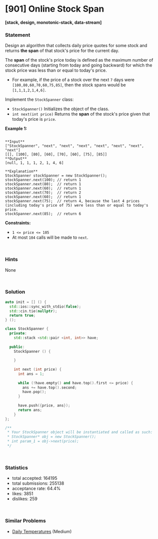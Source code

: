 # [901] Online Stock Span

**[stack, design, monotonic-stack, data-stream]**

### Statement

Design an algorithm that collects daily price quotes for some stock and returns **the span** of that stock's price for the current day.

The **span** of the stock's price today is defined as the maximum number of consecutive days (starting from today and going backward) for which the stock price was less than or equal to today's price.

* For example, if the price of a stock over the next `7` days were `[100,80,60,70,60,75,85]`, then the stock spans would be `[1,1,1,2,1,4,6]`.



Implement the `StockSpanner` class:

* `StockSpanner()` Initializes the object of the class.
* `int next(int price)` Returns the **span** of the stock's price given that today's price is `price`.


**Example 1:**

```

**Input**
["StockSpanner", "next", "next", "next", "next", "next", "next", "next"]
[[], [100], [80], [60], [70], [60], [75], [85]]
**Output**
[null, 1, 1, 1, 2, 1, 4, 6]

**Explanation**
StockSpanner stockSpanner = new StockSpanner();
stockSpanner.next(100); // return 1
stockSpanner.next(80);  // return 1
stockSpanner.next(60);  // return 1
stockSpanner.next(70);  // return 2
stockSpanner.next(60);  // return 1
stockSpanner.next(75);  // return 4, because the last 4 prices (including today's price of 75) were less than or equal to today's price.
stockSpanner.next(85);  // return 6

```

**Constraints:**
* `1 <= price <= 105`
* At most `104` calls will be made to `next`.


<br>

### Hints

None

<br>

### Solution

```cpp
auto init = [] () {
  std::ios::sync_with_stdio(false);
  std::cin.tie(nullptr);
  return true;
} ();

class StockSpanner {
  private:
    std::stack <std::pair <int, int>> have;
  
  public:
    StockSpanner () {
      
    }
    
    int next (int price) {
      int ans = 1;
      
      while (!have.empty() and have.top().first <= price) {
        ans += have.top().second;
        have.pop();
      }
      
      have.push({price, ans});
      return ans;
    }
};

/**
 * Your StockSpanner object will be instantiated and called as such:
 * StockSpanner* obj = new StockSpanner();
 * int param_1 = obj->next(price);
 */
```

<br>

### Statistics

- total accepted: 164195
- total submissions: 255138
- acceptance rate: 64.4%
- likes: 3851
- dislikes: 259

<br>

### Similar Problems

- [Daily Temperatures](https://leetcode.com/problems/daily-temperatures) (Medium)
